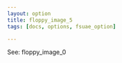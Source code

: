 ```yaml
---
layout: option
title: floppy_image_5
tags: [docs, options, fsuae_option]

---
```


See: floppy_image_0
